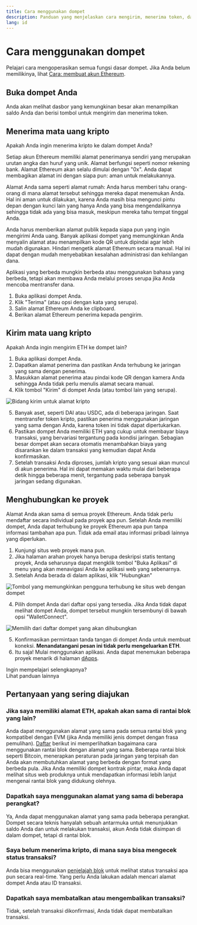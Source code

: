 ```yaml
---
title: Cara menggunakan dompet
description: Panduan yang menjelaskan cara mengirim, menerima token, dan terhubung ke proyek web3.
lang: id
---
```


# Cara menggunakan dompet

Pelajari cara mengoperasikan semua fungsi dasar dompet. Jika Anda belum memilikinya, lihat [Cara: membuat akun Ethereum](/guides/how-to-create-an-ethereum-account/).

## Buka dompet Anda

Anda akan melihat dasbor yang kemungkinan besar akan menampilkan saldo Anda dan berisi tombol untuk mengirim dan menerima token.

## Menerima mata uang kripto

Apakah Anda ingin menerima kripto ke dalam dompet Anda?

Setiap akun Ethereum memiliki alamat penerimanya sendiri yang merupakan urutan angka dan huruf yang unik. Alamat berfungsi seperti nomor rekening bank. Alamat Ethereum akan selalu dimulai dengan "0x". Anda dapat membagikan alamat ini dengan siapa pun: aman untuk melakukannya.

Alamat Anda sama seperti alamat rumah: Anda harus memberi tahu orang-orang di mana alamat tersebut sehingga mereka dapat menemukan Anda. Hal ini aman untuk dilakukan, karena Anda masih bisa mengunci pintu depan dengan kunci lain yang hanya Anda yang bisa mengendalikannya sehingga tidak ada yang bisa masuk, meskipun mereka tahu tempat tinggal Anda.

Anda harus memberikan alamat publik kepada siapa pun yang ingin mengirimi Anda uang. Banyak aplikasi dompet yang memungkinkan Anda menyalin alamat atau menampilkan kode QR untuk dipindai agar lebih mudah digunakan. Hindari mengetik alamat Ethereum secara manual. Hal ini dapat dengan mudah menyebabkan kesalahan administrasi dan kehilangan dana.

Aplikasi yang berbeda mungkin berbeda atau menggunakan bahasa yang berbeda, tetapi akan membawa Anda melalui proses serupa jika Anda mencoba mentransfer dana.

1. Buka aplikasi dompet Anda.
2. Klik "Terima" (atau opsi dengan kata yang serupa).
3. Salin alamat Ethereum Anda ke clipboard.
4. Berikan alamat Ethereum penerima kepada pengirim.

## Kirim mata uang kripto

Apakah Anda ingin mengirim ETH ke dompet lain?

1. Buka aplikasi dompet Anda.
2. Dapatkan alamat penerima dan pastikan Anda terhubung ke jaringan yang sama dengan penerima.
3. Masukkan alamat penerima atau pindai kode QR dengan kamera Anda sehingga Anda tidak perlu menulis alamat secara manual.
4. Klik tombol "Kirim" di dompet Anda (atau tombol lain yang serupa).

![Bidang kirim untuk alamat kripto](./send.png)
<br/>

5. Banyak aset, seperti DAI atau USDC, ada di beberapa jaringan. Saat mentransfer token kripto, pastikan penerima menggunakan jaringan yang sama dengan Anda, karena token ini tidak dapat dipertukarkan.
6. Pastikan dompet Anda memiliki ETH yang cukup untuk membayar biaya transaksi, yang bervariasi tergantung pada kondisi jaringan. Sebagian besar dompet akan secara otomatis menambahkan biaya yang disarankan ke dalam transaksi yang kemudian dapat Anda konfirmasikan.
7. Setelah transaksi Anda diproses, jumlah kripto yang sesuai akan muncul di akun penerima. Hal ini dapat memakan waktu mulai dari beberapa detik hingga beberapa menit, tergantung pada seberapa banyak jaringan sedang digunakan.

## Menghubungkan ke proyek

Alamat Anda akan sama di semua proyek Ethereum. Anda tidak perlu mendaftar secara individual pada proyek apa pun. Setelah Anda memiliki dompet, Anda dapat terhubung ke proyek Ethereum apa pun tanpa informasi tambahan apa pun. Tidak ada email atau informasi pribadi lainnya yang diperlukan.

1. Kunjungi situs web proyek mana pun.
2. Jika halaman arahan proyek hanya berupa deskripsi statis tentang proyek, Anda seharusnya dapat mengklik tombol "Buka Aplikasi" di menu yang akan menavigasi Anda ke aplikasi web yang sebenarnya.
3. Setelah Anda berada di dalam aplikasi, klik "Hubungkan"

![Tombol yang memungkinkan pengguna terhubung ke situs web dengan dompet](./connect1.png)

4. Pilih dompet Anda dari daftar opsi yang tersedia. Jika Anda tidak dapat melihat dompet Anda, dompet tersebut mungkin tersembunyi di bawah opsi "WalletConnect".

![Memilih dari daftar dompet yang akan dihubungkan](./connect2.png)

5. Konfirmasikan permintaan tanda tangan di dompet Anda untuk membuat koneksi. **Menandatangani pesan ini tidak perlu mengeluarkan ETH**.
6. Itu saja! Mulai menggunakan aplikasi. Anda dapat menemukan beberapa proyek menarik di halaman [dApps](/dapps/#explore). <br />

<Alert className="justify-between">
  <AlertEmoji text=":eyes:" />
  <div>Ingin mempelajari selengkapnya?</div>
  <ButtonLink href="/guides/">
    Lihat panduan lainnya
  </ButtonLink>
</Alert>

## Pertanyaan yang sering diajukan

### Jika saya memiliki alamat ETH, apakah akan sama di rantai blok yang lain?

Anda dapat menggunakan alamat yang sama pada semua rantai blok yang kompatibel dengan EVM (jika Anda memiliki jenis dompet dengan frasa pemulihan). [Daftar](https://chainlist.org/) berikut ini memperlihatkan bagaimana cara menggunakan rantai blok dengan alamat yang sama. Beberapa rantai blok seperti Bitcoin, menerapkan peraturan pada jaringan yang terpisah dan Anda akan membutuhkan alamat yang berbeda dengan format yang berbeda pula. Jika Anda memiliki dompet kontrak pintar, maka Anda dapat melihat situs web produknya untuk mendapatkan informasi lebih lanjut mengenai rantai blok yang didukung olehnya.

### Dapatkah saya menggunakan alamat yang sama di beberapa perangkat?

Ya, Anda dapat menggunakan alamat yang sama pada beberapa perangkat. Dompet secara teknis hanyalah sebuah antarmuka untuk menunjukkan saldo Anda dan untuk melakukan transaksi, akun Anda tidak disimpan di dalam dompet, tetapi di rantai blok.

### Saya belum menerima kripto, di mana saya bisa mengecek status transaksi?

Anda bisa menggunakan [penjelajah blok](/developers/docs/data-and-analytics/block-explorers/) untuk melihat status transaksi apa pun secara real-time. Yang perlu Anda lakukan adalah mencari alamat dompet Anda atau ID transaksi.

### Dapatkah saya membatalkan atau mengembalikan transaksi?

Tidak, setelah transaksi dikonfirmasi, Anda tidak dapat membatalkan transaksi.
